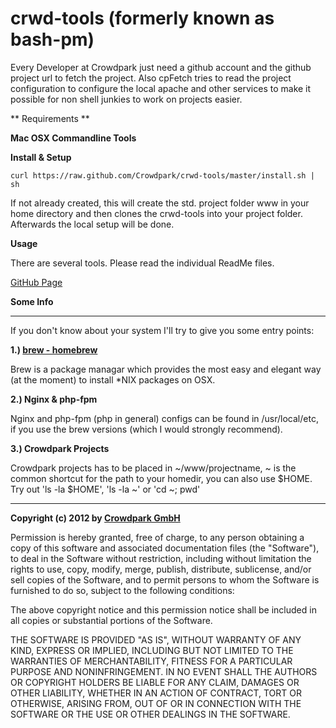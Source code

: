 crwd-tools (formerly known as bash-pm)
==========

Every Developer at Crowdpark just need a github account and the github project url to fetch the project. Also cpFetch tries to read the project configuration to configure the local apache and other services to make it possible for non shell junkies to work on projects easier.

** Requirements **

__Mac OSX Commandline Tools__

**Install & Setup**

	curl https://raw.github.com/Crowdpark/crwd-tools/master/install.sh | sh

If not already created, this will create the std. project folder www in your home directory and then clones the crwd-tools into your project folder. Afterwards the local setup will be done.

**Usage**

There are several tools. Please read the individual ReadMe files.

[GitHub Page](http://crowdpark.github.com/crwd-tools/)

**Some Info**

----
If you don't know about your system I'll try to give you some entry points:

**1.) [brew - homebrew](https://github.com/mxcl/homebrew)**

Brew is a package managar which provides the most easy and elegant way (at the moment) to install *NIX packages on OSX.

**2.) Nginx & php-fpm**

Nginx and php-fpm (php in general) configs can be found in /usr/local/etc, if you use the brew versions (which I would strongly recommend).

**3.) Crowdpark Projects**

Crowdpark projects has to be placed in ~/www/projectname, ~ is the common shortcut for the path to your homedir, you can also use $HOME. Try out 'ls -la $HOME', 'ls -la ~' or 'cd ~; pwd'

----

**Copyright (c) 2012 by [Crowdpark GmbH](http://www.crowdpark.com)**

Permission is hereby granted, free of charge, to any person obtaining a copy of this software and associated documentation files (the "Software"), to deal in the Software without restriction, including without limitation the rights to use, copy, modify, merge, publish, distribute, sublicense, and/or sell copies of the Software, and to permit persons to whom the Software is furnished to do so, subject to the following conditions:

The above copyright notice and this permission notice shall be included in all copies or substantial portions of the Software.

THE SOFTWARE IS PROVIDED "AS IS", WITHOUT WARRANTY OF ANY KIND, EXPRESS OR IMPLIED, INCLUDING BUT NOT LIMITED TO THE WARRANTIES OF MERCHANTABILITY, FITNESS FOR A PARTICULAR PURPOSE AND NONINFRINGEMENT. IN NO EVENT SHALL THE AUTHORS OR COPYRIGHT HOLDERS BE LIABLE FOR ANY CLAIM, DAMAGES OR OTHER LIABILITY, WHETHER IN AN ACTION OF CONTRACT, TORT OR OTHERWISE, ARISING FROM, OUT OF OR IN CONNECTION WITH THE SOFTWARE OR THE USE OR OTHER DEALINGS IN THE SOFTWARE.

